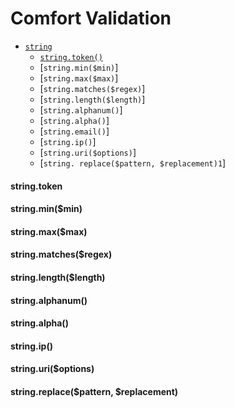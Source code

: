 # Comfort Validation
- [`string`](#string)
	- [`string.token()`](#stringtoken)
	- [`string.min($min)`]
	- [`string.max($max)`]
	- [`string.matches($regex)`]
	- [`string.length($length)`]
	- [`string.alphanum()`]
	- [`string.alpha()`]
	- [`string.email()`]
	- [`string.ip()`]
	- [`string.uri($options)`]
	- [`string. replace($pattern, $replacement)1`]

#### string.token
#### string.min($min)
#### string.max($max)
#### string.matches($regex)
#### string.length($length)
#### string.alphanum()
#### string.alpha()
#### string.ip()
#### string.uri($options)
#### string.replace($pattern, $replacement)
